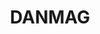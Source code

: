 ---
title: DANMAG
crosslinks:
- place
- SWARJE
- europe
- EarthPorn
- livven
- gatekeeping
- vexillology
---